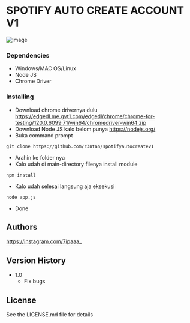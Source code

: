 # SPOTIFY AUTO CREATE ACCOUNT V1

![image](https://github.com/r3ntan/allinoneprogram/assets/145985015/f371c804-0e37-439b-a5fb-41492fa3c1e2)

### Dependencies

* Windows/MAC OS/Linux
* Node JS
* Chrome Driver

### Installing

* Download chrome drivernya dulu https://edgedl.me.gvt1.com/edgedl/chrome/chrome-for-testing/120.0.6099.71/win64/chromedriver-win64.zip
* Download Node JS kalo belom punya https://nodejs.org/
* Buka command prompt
```
git clone https://github.com/r3ntan/spotifyautocreatev1
```
* Arahin ke folder nya
* Kalo udah di main-directory filenya install module
```
npm install
```

* Kalo udah selesai langsung aja eksekusi
```
node app.js
```

* Done

## Authors

https://instagram.com/7ipaaa_

## Version History

* 1.0
    * Fix bugs
  
## License

See the LICENSE.md file for details
